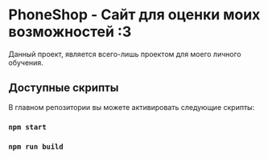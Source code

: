 # PhoneShop - Сайт для оценки моих возможностей :3

Данный проект, является всего-лишь проектом для моего личного обучения.

## Доступные скрипты

В главном репозитории вы можете активировать следующие скрипты:


### `npm start`
### `npm run build`


